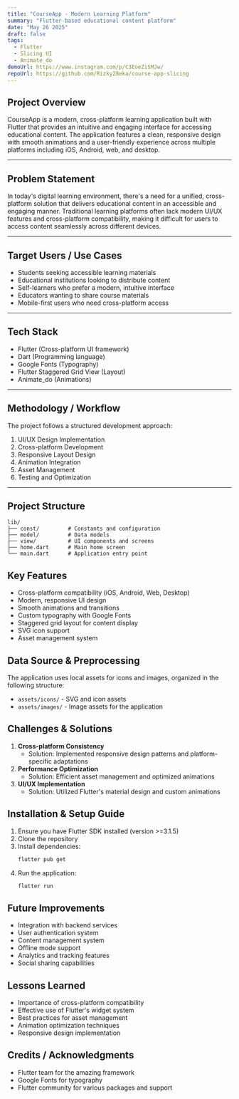 ```yaml
---
title: "CourseApp - Modern Learning Platform"
summary: "Flutter-based educational content platform"
date: "May 26 2025"
draft: false
tags:
  - Flutter
  - Slicing UI
  - Animate_do
demoUrl: https://www.instagram.com/p/C3EoeZiSMJw/
repoUrl: https://github.com/Rizky28eka/course-app-slicing
---
```


## Project Overview

CourseApp is a modern, cross-platform learning application built with Flutter that provides an intuitive and engaging interface for accessing educational content. The application features a clean, responsive design with smooth animations and a user-friendly experience across multiple platforms including iOS, Android, web, and desktop.

---

## Problem Statement

In today's digital learning environment, there's a need for a unified, cross-platform solution that delivers educational content in an accessible and engaging manner. Traditional learning platforms often lack modern UI/UX features and cross-platform compatibility, making it difficult for users to access content seamlessly across different devices.

---

## Target Users / Use Cases

- Students seeking accessible learning materials
- Educational institutions looking to distribute content
- Self-learners who prefer a modern, intuitive interface
- Educators wanting to share course materials
- Mobile-first users who need cross-platform access

---

## Tech Stack

- Flutter (Cross-platform UI framework)
- Dart (Programming language)
- Google Fonts (Typography)
- Flutter Staggered Grid View (Layout)
- Animate_do (Animations)

---

## Methodology / Workflow

The project follows a structured development approach:

1. UI/UX Design Implementation
2. Cross-platform Development
3. Responsive Layout Design
4. Animation Integration
5. Asset Management
6. Testing and Optimization

---

## Project Structure

```
lib/
├── const/         # Constants and configuration
├── model/         # Data models
├── view/          # UI components and screens
├── home.dart      # Main home screen
└── main.dart      # Application entry point
```

## Key Features

- Cross-platform compatibility (iOS, Android, Web, Desktop)
- Modern, responsive UI design
- Smooth animations and transitions
- Custom typography with Google Fonts
- Staggered grid layout for content display
- SVG icon support
- Asset management system

## Data Source & Preprocessing

The application uses local assets for icons and images, organized in the following structure:

- `assets/icons/` - SVG and icon assets
- `assets/images/` - Image assets for the application

## Challenges & Solutions

1. **Cross-platform Consistency**
   - Solution: Implemented responsive design patterns and platform-specific adaptations
2. **Performance Optimization**
   - Solution: Efficient asset management and optimized animations
3. **UI/UX Implementation**
   - Solution: Utilized Flutter's material design and custom animations

## Installation & Setup Guide

1. Ensure you have Flutter SDK installed (version >=3.1.5)
2. Clone the repository
3. Install dependencies:
   ```bash
   flutter pub get
   ```
4. Run the application:
   ```bash
   flutter run
   ```

## Future Improvements

- Integration with backend services
- User authentication system
- Content management system
- Offline mode support
- Analytics and tracking features
- Social sharing capabilities

## Lessons Learned

- Importance of cross-platform compatibility
- Effective use of Flutter's widget system
- Best practices for asset management
- Animation optimization techniques
- Responsive design implementation

## Credits / Acknowledgments

- Flutter team for the amazing framework
- Google Fonts for typography
- Flutter community for various packages and support
